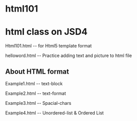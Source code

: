 # html101
<h1>html class on JSD4</h1>


Html101.html -- for Html5 template format

helloword.html -- Practice adding text and picture to html file

<h2>About HTML format</h2>

Example1.html -- text-block

Example2.html -- text-format

Example3.html -- Spacial-chars

Example4.html -- Unordered-list & Ordered List
